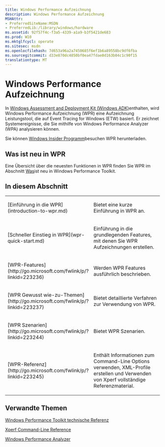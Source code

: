 ```yaml
---
title: Windows Performance Aufzeichnung
description: Windows Performance Aufzeichnung
MSHAttr:
- PreferredSiteName:MSDN
- PreferredLib:/library/windows/hardware
ms.assetid: 92f57f4c-f3a5-4339-a1a9-b3f5421de683
ms.prod: W10
ms.mktglfcycl: operate
ms.sitesec: msdn
ms.openlocfilehash: 7d653a96a2a7450685f6ef1b6a89558bc9df6fba
ms.sourcegitcommit: d33e870dc4850bf0ea47fdae0d163b04c1c90f15
translationtype: MT
---
```

# <a name="windows-performance-recorder"></a>Windows Performance Aufzeichnung


In [Windows Assessment and Deployment Kit (Windows ADK)](http://go.microsoft.com/fwlink/p/?LinkId=526740)enthalten, wird Windows Performance Aufzeichnung (WPR) eine Aufzeichnung Leistungstool, die auf Event Tracing for Windows (ETW) basiert. Er zeichnet Systemereignisse, die Sie mithilfe von Windows Performance Analyzer (WPA) analysieren können.

Sie können [Windows Insider Programm](https://insider.windows.com/)besuchen WPR herunterladen.

## <a name="a-href-idwhat-s-new-in-wprawhats-new-in-wpr"></a><a href="" id="what-s-new-in-wpr"></a>Was ist neu in WPR


Eine Übersicht über die neuesten Funktionen in WPR finden Sie WPR im Abschnitt [Was](whats-new-in-the-windows-performance-toolkit.md)ist neu in Windows Performance Toolkit.

## <a name="in-this-section"></a>In diesem Abschnitt


<table>
<colgroup>
<col width="50%" />
<col width="50%" />
</colgroup>
<tbody>
<tr class="odd">
<td><p>[Einführung in die WPR](introduction-to-wpr.md)</p></td>
<td><p>Bietet eine kurze Einführung in WPR an.</p></td>
</tr>
<tr class="even">
<td><p>[Schneller Einstieg in WPR](wpr-quick-start.md)</p></td>
<td><p>Einführung in die grundlegenden Features, mit denen Sie WPR Aufzeichnungen erstellen.</p></td>
</tr>
<tr class="odd">
<td><p>[WPR-Features](http://go.microsoft.com/fwlink/p/?linkid=223236)</p></td>
<td><p>Werden WPR Features ausführlich beschrieben.</p></td>
</tr>
<tr class="even">
<td><p>[WPR Gewusst wie-zu-Themen](http://go.microsoft.com/fwlink/p/?linkid=223237)</p></td>
<td><p>Bietet detaillierte Verfahren zur Verwendung von WPR.</p></td>
</tr>
<tr class="odd">
<td><p>[WPR Szenarien](http://go.microsoft.com/fwlink/p/?linkid=223244)</p></td>
<td><p>Bietet WPR Szenarien.</p></td>
</tr>
<tr class="even">
<td><p>[WPR-Referenz](http://go.microsoft.com/fwlink/p/?linkid=223245)</p></td>
<td><p>Enthält Informationen zum Command-Line Options verwenden, XML-Profile erstellen und Verwenden von Xperf vollständige Referenzmaterial.</p></td>
</tr>
</tbody>
</table>

 

## <a name="related-topics"></a>Verwandte Themen


[Windows Performance Toolkit technische Referenz](windows-performance-toolkit-technical-reference.md)

[Xperf Command-Line Reference](http://go.microsoft.com/fwlink/p/?linkid=234381)

[Windows Performance Analyzer](windows-performance-analyzer.md)

 

 







